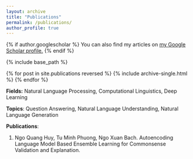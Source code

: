 ```yaml
---
layout: archive
title: "Publications"
permalink: /publications/
author_profile: true
---
```


{% if author.googlescholar %}
  You can also find my articles on <u><a href="{{author.googlescholar}}">my Google Scholar profile</a>.</u>
{% endif %}

{% include base_path %}

{% for post in site.publications reversed %}
  {% include archive-single.html %}
{% endfor %}

**Fields:** Natural Language Processing, Computational Linguistics, Deep Learning

**Topics**: Question Answering, Natural Language Understanding, Natural Language Generation

**Publications**:

1. Ngo Quang Huy, Tu Minh Phuong, Ngo Xuan Bach. Autoencoding Language Model Based Ensemble Learning for Commonsense Validation and Explanation.  